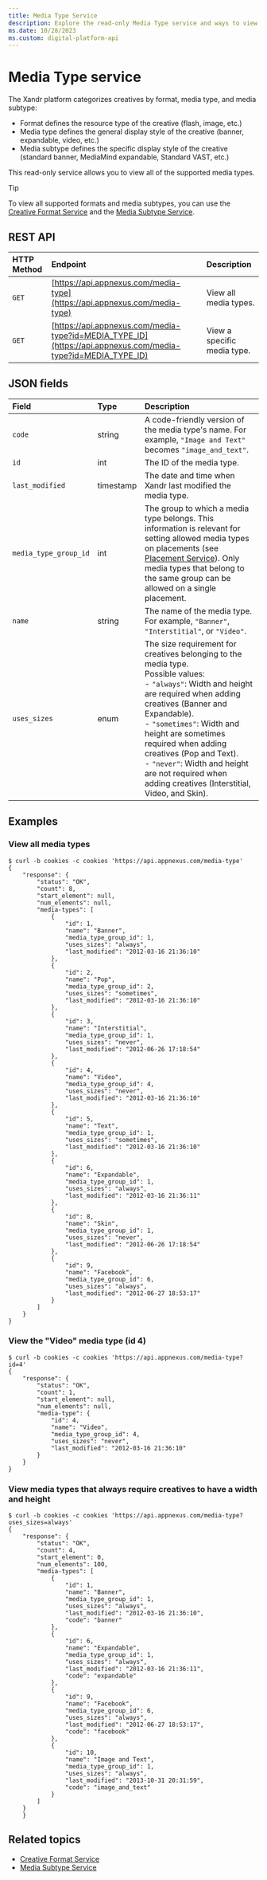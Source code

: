 ```yaml
---
title: Media Type Service
description: Explore the read-only Media Type service and ways to view all of its supported media types.
ms.date: 10/28/2023
ms.custom: digital-platform-api
---
```


# Media Type service

The Xandr platform categorizes creatives by format, media type, and media subtype:

- Format defines the resource type of the creative (flash, image, etc.)
- Media type defines the general display style of the creative (banner, expandable, video, etc.)
- Media subtype defines the specific display style of the creative (standard banner, MediaMind expandable, Standard VAST, etc.)

This read-only service allows you to view all of the supported media types.

> [!TIP]
> To view all supported formats and media subtypes, you can use the [Creative Format Service](creative-format-service.md) and the [Media Subtype Service](media-subtype-service.md).

## REST API

| HTTP Method | Endpoint | Description |
|:---|:---|:---|
| `GET` | [https://api.appnexus.com/media-type](https://api.appnexus.com/media-type) | View all media types. |
| `GET` | [https://api.appnexus.com/media-type?id=MEDIA_TYPE_ID](https://api.appnexus.com/media-type?id=MEDIA_TYPE_ID) | View a specific media type. |

## JSON fields

| Field | Type | Description |
|:---|:---|:---|
| `code` | string | A code-friendly version of the media type's name. For example, `"Image and Text"` becomes `"image_and_text"`. |
| `id` | int | The ID of the media type. |
| `last_modified` | timestamp | The date and time when Xandr last modified the media type. |
| `media_type_group_id` | int | The group to which a media type belongs. This information is relevant for setting allowed media types on placements (see [Placement Service](placement-service.md)). Only media types that belong to the same group can be allowed on a single placement. |
| `name` | string  | The name of the media type. For example, `"Banner"`, `"Interstitial"`, or `"Video"`. |
| `uses_sizes` | enum | The size requirement for creatives belonging to the media type. <br>Possible values:<br>- `"always"`: Width and height are required when adding creatives (Banner and Expandable).<br>- `"sometimes"`: Width and height are sometimes required when adding creatives (Pop and Text).<br>- `"never"`: Width and height are not required when adding creatives (Interstitial, Video, and Skin). |

## Examples

### View all media types

```
$ curl -b cookies -c cookies 'https://api.appnexus.com/media-type'
{
    "response": {
        "status": "OK",
        "count": 8,
        "start_element": null,
        "num_elements": null,
        "media-types": [
            {
                "id": 1,
                "name": "Banner",
                "media_type_group_id": 1,
                "uses_sizes": "always",
                "last_modified": "2012-03-16 21:36:10"
            },
            {
                "id": 2,
                "name": "Pop",
                "media_type_group_id": 2,
                "uses_sizes": "sometimes",
                "last_modified": "2012-03-16 21:36:10"
            },
            {
                "id": 3,
                "name": "Interstitial",
                "media_type_group_id": 1,
                "uses_sizes": "never",
                "last_modified": "2012-06-26 17:18:54"
            },
            {
                "id": 4,
                "name": "Video",
                "media_type_group_id": 4,
                "uses_sizes": "never",
                "last_modified": "2012-03-16 21:36:10"
            },
            {
                "id": 5,
                "name": "Text",
                "media_type_group_id": 1,
                "uses_sizes": "sometimes",
                "last_modified": "2012-03-16 21:36:10"
            },
            {
                "id": 6,
                "name": "Expandable",
                "media_type_group_id": 1,
                "uses_sizes": "always",
                "last_modified": "2012-03-16 21:36:11"
            },
            {
                "id": 8,
                "name": "Skin",
                "media_type_group_id": 1,
                "uses_sizes": "never",
                "last_modified": "2012-06-26 17:18:54"
            },
            {
                "id": 9,
                "name": "Facebook",
                "media_type_group_id": 6,
                "uses_sizes": "always",
                "last_modified": "2012-06-27 18:53:17"
            }
        ]
    }
}
```

### View the "Video" media type (id 4)

```
$ curl -b cookies -c cookies 'https://api.appnexus.com/media-type?id=4'
{
    "response": {
        "status": "OK",
        "count": 1,
        "start_element": null,
        "num_elements": null,
        "media-type": {
            "id": 4,
            "name": "Video",
            "media_type_group_id": 4,
            "uses_sizes": "never",
            "last_modified": "2012-03-16 21:36:10"
        }
    }
}
```

### View media types that always require creatives to have a width and height

```
$ curl -b cookies -c cookies 'https://api.appnexus.com/media-type?uses_sizes=always'
{
    "response": {
        "status": "OK",
        "count": 4,
        "start_element": 0,
        "num_elements": 100,
        "media-types": [
            {
                "id": 1,
                "name": "Banner",
                "media_type_group_id": 1,
                "uses_sizes": "always",
                "last_modified": "2012-03-16 21:36:10",
                "code": "banner"
            },
            {
                "id": 6,
                "name": "Expandable",
                "media_type_group_id": 1,
                "uses_sizes": "always",
                "last_modified": "2012-03-16 21:36:11",
                "code": "expandable"
            },
            {
                "id": 9,
                "name": "Facebook",
                "media_type_group_id": 6,
                "uses_sizes": "always",
                "last_modified": "2012-06-27 18:53:17",
                "code": "facebook"
            },
            {
                "id": 10,
                "name": "Image and Text",
                "media_type_group_id": 1,
                "uses_sizes": "always",
                "last_modified": "2013-10-31 20:31:59",
                "code": "image_and_text"
            }
        ]
    }
    }
```

## Related topics

- [Creative Format Service](creative-format-service.md)
- [Media Subtype Service](media-subtype-service.md)
